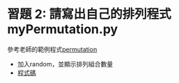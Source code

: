 # 習題 2: 請寫出自己的排列程式 myPermutation.py
參考老師的範例程式[permutation](https://github.com/ccc113a/py2cs/tree/master/02-%E6%BC%94%E7%AE%97%E6%B3%95/02-%E6%96%B9%E6%B3%95/02a-%E5%88%97%E8%88%89%E6%B3%95/03-permutation)

+ 加入random，並顯示排列組合數量
+ [程式碼](./myPermutation.py)